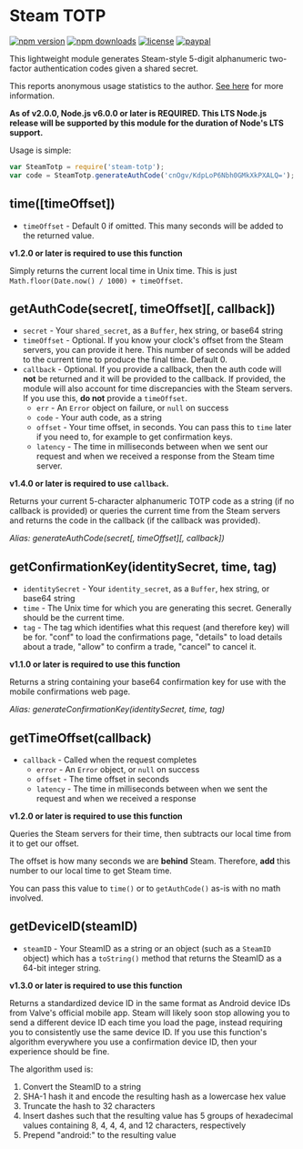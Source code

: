 # Steam TOTP
[![npm version](https://img.shields.io/npm/v/steam-totp.svg)](https://npmjs.com/package/steam-totp)
[![npm downloads](https://img.shields.io/npm/dm/steam-totp.svg)](https://npmjs.com/package/steam-totp)
[![license](https://img.shields.io/npm/l/steam-totp.svg)](https://github.com/DoctorMcKay/node-steam-totp/blob/master/LICENSE)
[![paypal](https://img.shields.io/badge/paypal-donate-yellow.svg)](https://www.paypal.com/cgi-bin/webscr?cmd=_donations&business=N36YVAT42CZ4G&item_name=node%2dsteam%2dtotp&currency_code=USD)

This lightweight module generates Steam-style 5-digit alphanumeric two-factor authentication codes given a shared secret.

This reports anonymous usage statistics to the author. [See here](https://github.com/DoctorMcKay/node-stats-reporter) for more information.

**As of v2.0.0, Node.js v6.0.0 or later is REQUIRED. This LTS Node.js release will be supported by this module for the duration of Node's LTS support.**

Usage is simple:

```js
var SteamTotp = require('steam-totp');
var code = SteamTotp.generateAuthCode('cnOgv/KdpLoP6Nbh0GMkXkPXALQ=');
```

## time([timeOffset])
- `timeOffset` - Default 0 if omitted. This many seconds will be added to the returned value.

**v1.2.0 or later is required to use this function**

Simply returns the current local time in Unix time. This is just `Math.floor(Date.now() / 1000) + timeOffset`.

## getAuthCode(secret[, timeOffset][, callback])
- `secret` - Your `shared_secret`, as a `Buffer`, hex string, or base64 string
- `timeOffset` - Optional. If you know your clock's offset from the Steam servers, you can provide it here. This number of seconds will be added to the current time to produce the final time. Default 0.
- `callback` - Optional. If you provide a callback, then the auth code will **not** be returned and it will be provided to the callback. If provided, the module will also account for time discrepancies with the Steam servers. If you use this, **do not** provide a `timeOffset`.
    - `err` - An `Error` object on failure, or `null` on success
    - `code` - Your auth code, as a string
    - `offset` - Your time offset, in seconds. You can pass this to `time` later if you need to, for example to get confirmation keys.
    - `latency` - The time in milliseconds between when we sent our request and when we received a response from the Steam time server.

**v1.4.0 or later is required to use `callback`.**

Returns your current 5-character alphanumeric TOTP code as a string (if no callback is provided) or queries the current
time from the Steam servers and returns the code in the callback (if the callback was provided).

*Alias: generateAuthCode(secret[, timeOffset][, callback])*

## getConfirmationKey(identitySecret, time, tag)
- `identitySecret` - Your `identity_secret`, as a `Buffer`, hex string, or base64 string
- `time` - The Unix time for which you are generating this secret. Generally should be the current time.
- `tag` - The tag which identifies what this request (and therefore key) will be for. "conf" to load the confirmations page, "details" to load details about a trade, "allow" to confirm a trade, "cancel" to cancel it.

**v1.1.0 or later is required to use this function**

Returns a string containing your base64 confirmation key for use with the mobile confirmations web page.

*Alias: generateConfirmationKey(identitySecret, time, tag)*

## getTimeOffset(callback)
- `callback` - Called when the request completes
    - `error` - An `Error` object, or `null` on success
    - `offset` - The time offset in seconds
    - `latency` - The time in milliseconds between when we sent the request and when we received a response

**v1.2.0 or later is required to use this function**

Queries the Steam servers for their time, then subtracts our local time from it to get our offset.

The offset is how many seconds we are **behind** Steam. Therefore, **add** this number to our local time to get Steam time.

You can pass this value to `time()` or to `getAuthCode()` as-is with no math involved.

## getDeviceID(steamID)
- `steamID` - Your SteamID as a string or an object (such as a `SteamID` object) which has a `toString()` method that returns the SteamID as a 64-bit integer string.

**v1.3.0 or later is required to use this function**

Returns a standardized device ID in the same format as Android device IDs from Valve's official mobile app. Steam will
likely soon stop allowing you to send a different device ID each time you load the page, instead requiring you to
consistently use the same device ID. If you use this function's algorithm everywhere you use a confirmation device ID,
then your experience should be fine.

The algorithm used is:

1. Convert the SteamID to a string
2. SHA-1 hash it and encode the resulting hash as a lowercase hex value
3. Truncate the hash to 32 characters
4. Insert dashes such that the resulting value has 5 groups of hexadecimal values containing 8, 4, 4, 4, and 12 characters, respectively
5. Prepend "android:" to the resulting value
